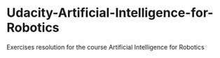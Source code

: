 # Udacity-Artificial-Intelligence-for-Robotics
Exercises resolution for the course Artificial Intelligence for Robotics
